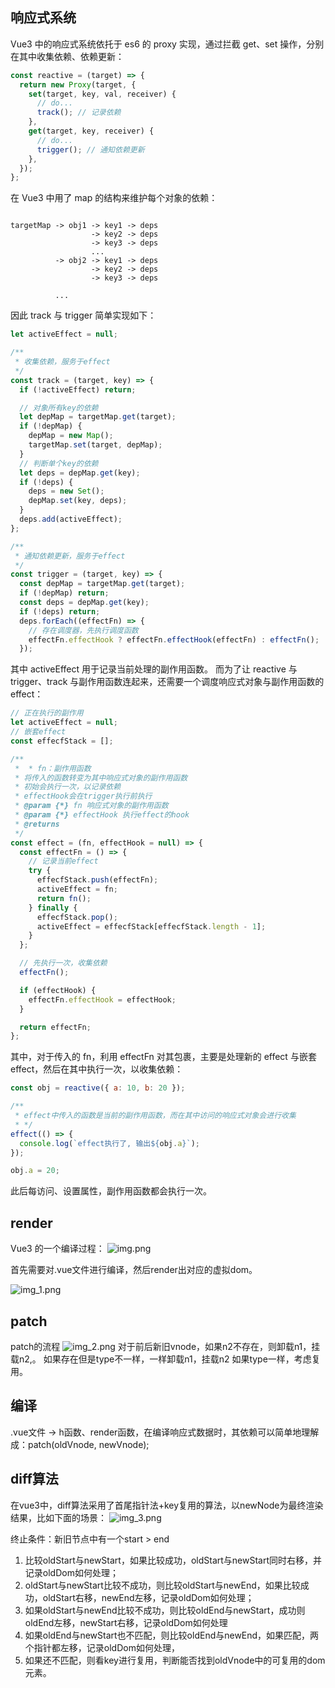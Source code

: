 ## 响应式系统

Vue3 中的响应式系统依托于 es6 的 proxy 实现，通过拦截 get、set 操作，分别在其中收集依赖、依赖更新：

```js
const reactive = (target) => {
  return new Proxy(target, {
    set(target, key, val, receiver) {
      // do...
      track(); // 记录依赖
    },
    get(target, key, receiver) {
      // do...
      trigger(); // 通知依赖更新
    },
  });
};
```

在 Vue3 中用了 map 的结构来维护每个对象的依赖：

```

targetMap -> obj1 -> key1 -> deps
                  -> key2 -> deps
                  -> key3 -> deps
                  ...
          -> obj2 -> key1 -> deps
                  -> key2 -> deps
                  -> key3 -> deps

          ...

```

因此 track 与 trigger 简单实现如下：

```js
let activeEffect = null;

/**
 * 收集依赖，服务于effect
 */
const track = (target, key) => {
  if (!activeEffect) return;

  // 对象所有key的依赖
  let depMap = targetMap.get(target);
  if (!depMap) {
    depMap = new Map();
    targetMap.set(target, depMap);
  }
  // 判断单个key的依赖
  let deps = depMap.get(key);
  if (!deps) {
    deps = new Set();
    depMap.set(key, deps);
  }
  deps.add(activeEffect);
};

/**
 * 通知依赖更新，服务于effect
 */
const trigger = (target, key) => {
  const depMap = targetMap.get(target);
  if (!depMap) return;
  const deps = depMap.get(key);
  if (!deps) return;
  deps.forEach((effectFn) => {
    // 存在调度器，先执行调度函数
    effectFn.effectHook ? effectFn.effectHook(effectFn) : effectFn();
  });
```

其中 activeEffect 用于记录当前处理的副作用函数。
而为了让 reactive 与 trigger、track 与副作用函数连起来，还需要一个调度响应式对象与副作用函数的 effect：

```js
// 正在执行的副作用
let activeEffect = null;
// 嵌套effect
const effecfStack = [];

/**
 *  * fn：副作用函数
 * 将传入的函数转变为其中响应式对象的副作用函数
 * 初始会执行一次，以记录依赖
 * effectHook会在trigger执行前执行
 * @param {*} fn 响应式对象的副作用函数
 * @param {*} effectHook 执行effect的hook
 * @returns
 */
const effect = (fn, effectHook = null) => {
  const effectFn = () => {
    // 记录当前effect
    try {
      effecfStack.push(effectFn);
      activeEffect = fn;
      return fn();
    } finally {
      effecfStack.pop();
      activeEffect = effecfStack[effecfStack.length - 1];
    }
  };

  // 先执行一次，收集依赖
  effectFn();

  if (effectHook) {
    effectFn.effectHook = effectHook;
  }

  return effectFn;
};
```

其中，对于传入的 fn，利用 effectFn 对其包裹，主要是处理新的 effect 与嵌套 effect，然后在其中执行一次，以收集依赖：

```js
const obj = reactive({ a: 10, b: 20 });

/**
 * effect中传入的函数是当前的副作用函数，而在其中访问的响应式对象会进行收集
 * */
effect(() => {
  console.log(`effect执行了, 输出${obj.a}`);
});

obj.a = 20;
```

此后每访问、设置属性，副作用函数都会执行一次。

## render

Vue3 的一个编译过程：
![img.png](./img.png)

首先需要对.vue文件进行编译，然后render出对应的虚拟dom。

![img_1.png](./img_1.png)

## patch
patch的流程
![img_2.png](./img_2.png)
对于前后新旧vnode，如果n2不存在，则卸载n1，挂载n2,。
如果存在但是type不一样，一样卸载n1，挂载n2
如果type一样，考虑复用。

## 编译
.vue文件 -> h函数、render函数，在编译响应式数据时，其依赖可以简单地理解成：patch(oldVnode, newVnode);

## diff算法
在vue3中，diff算法采用了首尾指针法+key复用的算法，以newNode为最终渲染结果，比如下面的场景：
![img_3.png](img_3.png)

终止条件：新旧节点中有一个start > end
1. 比较oldStart与newStart，如果比较成功，oldStart与newStart同时右移，并记录oldDom如何处理；
2. oldStart与newStart比较不成功，则比较oldStart与newEnd，如果比较成功，oldStart右移，newEnd左移，记录oldDom如何处理；
3. 如果oldStart与newEnd比较不成功，则比较oldEnd与newStart，成功则oldEnd左移，newStart右移，记录oldDom如何处理
4. 如果oldEnd与newStart也不匹配，则比较oldEnd与newEnd，如果匹配，两个指针都左移，记录oldDom如何处理，
5. 如果还不匹配，则看key进行复用，判断能否找到oldVnode中的可复用的dom元素。

